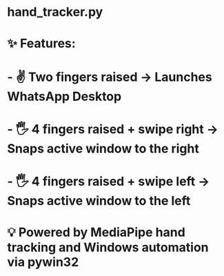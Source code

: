 # hand_tracker.py
# 
# ✨ Features:
# - ✌️ Two fingers raised → Launches WhatsApp Desktop
# - 🖐️ 4 fingers raised + swipe right → Snaps active window to the right
# - 🖐️ 4 fingers raised + swipe left → Snaps active window to the left
#
# 💡 Powered by MediaPipe hand tracking and Windows automation via pywin32
